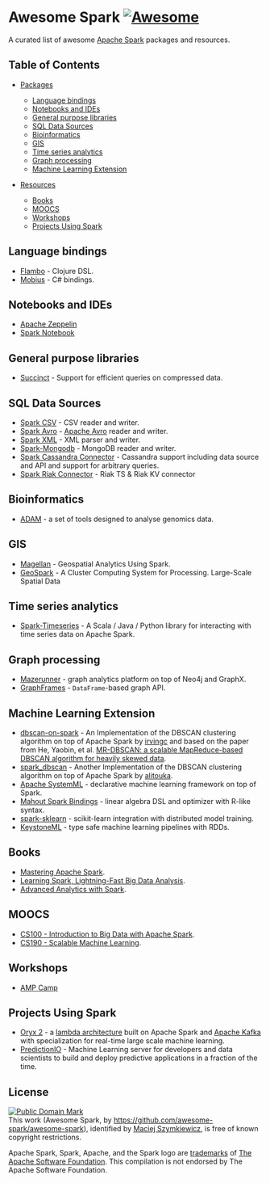 # Awesome Spark [![Awesome](https://cdn.rawgit.com/sindresorhus/awesome/d7305f38d29fed78fa85652e3a63e154dd8e8829/media/badge.svg)](https://github.com/sindresorhus/awesome)

A curated list of awesome [Apache Spark](https://spark.apache.org/) packages and resources.

## Table of Contents

- [Packages](#packages)
  - [Language bindings](#language-bindings)
  - [Notebooks and IDEs](#notebooks-and-ides)
  - [General purpose libraries](#general-purpose-libraries)
  - [SQL Data Sources](#sql-data-sources)
  - [Bioinformatics](#bioinformatics)
  - [GIS](#gis)
  - [Time series analytics](#time-series-analytics)
  - [Graph processing](#graph-processing)
  - [Machine Learning Extension](#machine-learning-extension)

- [Resources](#resources)
  - [Books](#books)
  - [MOOCS](#moocs)
  - [Workshops](#workshops)
  - [Projects Using Spark](#projects-using-spark)


## Language bindings

* [Flambo](https://github.com/yieldbot/flambo) - Clojure DSL.
* [Mobius](https://github.com/Microsoft/Mobius) - C# bindings.

## Notebooks and IDEs

* [Apache Zeppelin](https://zeppelin.incubator.apache.org/)
* [Spark Notebook](https://github.com/andypetrella/spark-notebook)

## General purpose libraries

* [Succinct](http://succinct.cs.berkeley.edu/) - Support for efficient queries on compressed data.


## SQL Data Sources

* [Spark CSV](https://github.com/databricks/spark-csv) - CSV reader and writer.
* [Spark Avro](https://github.com/databricks/spark-avro) - [Apache Avro](https://avro.apache.org/) reader and writer.
* [Spark XML](https://github.com/databricks/spark-xml) - XML parser and writer.
* [Spark-Mongodb](https://github.com/Stratio/Spark-MongoDB) - MongoDB reader and writer.
* [Spark Cassandra Connector](https://github.com/datastax/spark-cassandra-connector) - Cassandra support including data source and API and support for arbitrary queries.
* [Spark Riak Connector](https://github.com/basho/spark-riak-connector) - Riak TS & Riak KV connector

## Bioinformatics

* [ADAM](https://github.com/bigdatagenomics/adam) - a set of tools designed to analyse genomics data.

## GIS

* [Magellan](https://github.com/harsha2010/magellan) - Geospatial Analytics Using Spark.
* [GeoSpark](https://github.com/Sarwat/GeoSpark) - A Cluster Computing System for Processing. Large-Scale Spatial Data

## Time series analytics

* [Spark-Timeseries](https://github.com/cloudera/spark-timeseries) - A Scala / Java / Python library for interacting with time series data on Apache Spark.

## Graph processing

* [Mazerunner](https://github.com/neo4j-contrib/neo4j-mazerunner) - graph analytics platform on top of Neo4j and GraphX.
* [GraphFrames](https://github.com/graphframes/graphframes) - `DataFrame`-based graph API.

## Machine Learning Extension

* [dbscan-on-spark](https://github.com/irvingc/dbscan-on-spark) - An Implementation of the DBSCAN clustering algorithm on top of Apache Spark by [irvingc](https://github.com/irvingc) and based on the paper from He, Yaobin, et al. [MR-DBSCAN: a scalable MapReduce-based DBSCAN algorithm for heavily skewed data](https://www.researchgate.net/profile/Yaobin_He/publication/260523383_MR-DBSCAN_a_scalable_MapReduce-based_DBSCAN_algorithm_for_heavily_skewed_data/links/0046353a1763ee2bdf000000.pdf).
* [spark_dbscan](https://github.com/alitouka/spark_dbscan) - Another Implementation of the DBSCAN clustering algorithm on top of Apache Spark by [alitouka](https://github.com/alitouka).
* [Apache SystemML](https://systemml.apache.org/) - declarative machine learning framework on top of Spark.
* [Mahout Spark Bindings](https://mahout.apache.org/users/sparkbindings/home.html) - linear algebra DSL and optimizer with R-like syntax.
* [spark-sklearn](https://github.com/databricks/spark-sklearn) - scikit-learn integration with distributed model training.
* [KeystoneML](http://keystone-ml.org/) - type safe machine learning pipelines with RDDs.

## Books

* [Mastering Apache Spark](https://jaceklaskowski.gitbooks.io/mastering-apache-spark/).
* [Learning Spark, Lightning-Fast Big Data Analysis](http://shop.oreilly.com/product/0636920028512.do).
* [Advanced Analytics with Spark](http://shop.oreilly.com/product/0636920035091.do).

## MOOCS

* [CS100 - Introduction to Big Data with Apache Spark](https://www.edx.org/course/introduction-big-data-apache-spark-uc-berkeleyx-cs100-1x).
* [CS190 - Scalable Machine Learning](https://www.edx.org/course/scalable-machine-learning-uc-berkeleyx-cs190-1x).

## Workshops

* [AMP Camp](http://ampcamp.berkeley.edu)

## Projects Using Spark

* [Oryx 2](https://github.com/OryxProject/oryx) - a [lambda architecture](http://lambda-architecture.net/) built on Apache Spark and [Apache Kafka](http://kafka.apache.org/) with specialization for real-time large scale machine learning.
* [PredictionIO](https://prediction.io/) - Machine Learning server for developers and data scientists to build and deploy predictive applications in a fraction of the time.


## License

<p xmlns:dct="http://purl.org/dc/terms/">
<a rel="license" href="http://creativecommons.org/publicdomain/mark/1.0/">
<img src="http://i.creativecommons.org/p/mark/1.0/88x31.png"
     style="border-style: none;" alt="Public Domain Mark" />
</a>
<br />
This work (<span property="dct:title">Awesome Spark</span>, by <a href="https://github.com/awesome-spark/awesome-spark" rel="dct:creator">https://github.com/awesome-spark/awesome-spark</a>), identified by <a href="https://github.com/zero323" rel="dct:publisher"><span property="dct:title">Maciej Szymkiewicz</span></a>, is free of known copyright restrictions.
</p>

Apache Spark, Spark, Apache, and the Spark logo are <a href="https://www.apache.org/foundation/marks/">trademarks</a> of
  <a href="http://www.apache.org">The Apache Software Foundation</a>. This compilation is not endorsed by The Apache Software Foundation.
